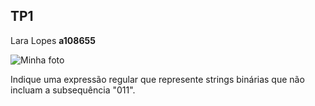 ## TP1
Lara Lopes **a108655**

![Minha foto](https://i.imgur.com/JtfyAxS.png)

Indique uma expressão regular que represente strings binárias que não incluam a subsequência "011".